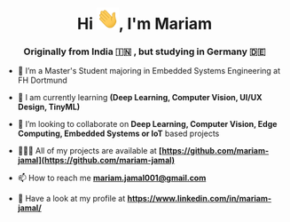 <h1 align="center">Hi <img src="https://raw.githubusercontent.com/ABSphreak/ABSphreak/master/gifs/Hi.gif" width="40px" />, I'm Mariam</h1>
<h3 align="center">Originally from India 🇮🇳 , but studying in Germany 🇩🇪</h3>

- 🔭 I’m a Master's Student majoring in Embedded Systems Engineering at FH Dortmund

- 🧠 I am currently learning **(Deep Learning, Computer Vision, UI/UX Design, TinyML)**

- 👯 I’m looking to collaborate on **Deep Learning, Computer Vision, Edge Computing, Embedded Systems or IoT** based projects

- 👩🏻‍💻 All of my projects are available at **[https://github.com/mariam-jamal](https://github.com/mariam-jamal)**

- 📫 How to reach me **mariam.jamal001@gmail.com**

- 👤 Have a look at my profile at **https://www.linkedin.com/in/mariam-jamal/**
